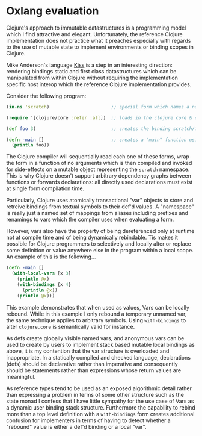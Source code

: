 # Oxlang evaluation

Clojure's approach to immutable datastructures is a programming model
which I find attractive and elegant. Unfortunately, the reference
Clojure implementation does not practice what it preaches especially
with regards to the use of mutable state to implement environments or
binding scopes in Clojure.

Mike Anderson's language [Kiss](https://github.com/mikera/kiss) is a
step in an interesting direction: rendering bindings static and first
class datastructures which can be manipulated from within Clojure
without requiring the implementation specific host interop which the
reference Clojure implementation provides.

Consider the following program:

```Clojure
(in-ns 'scratch)                       ;; special form which names a new empty environment

(require '[clojure/core :refer :all])  ;; loads in the clojure core & creates aliases

(def foo 3)                            ;; creates the binding scratch/foo, alias foo

(defn -main []                         ;; creates a "main" function using foo
  (println foo))
```

The Clojure compiler will sequentially read each one of these forms,
wrap the form in a function of no arguments which is then compiled and
invoked for side-effects on a mutable object representing the
`scratch` namespace. This is why Clojure doesn't support arbitrary
dependency graphs between functions or forwards declarations: all
directly used declarations must exist at single form compilation time.

Particularly, Clojure uses atomically transactional "var" objects to
store and retreive bindings from textual symbols to their def'd
values. A "namespace" is really just a named set of mappings from
aliases including prefixes and renamings to vars which the compiler
uses when evaluating a form.

However, vars also have the property of being dereferenced only at
runtime not at compile time and of being dynamically rebindable. Tis
makes it possible for Clojure programmers to selectively and locally
alter or replace some definition or value anywhere else in the program
within a local scope. An example of this is the following...

```Clojure
(defn -main []
  (with-local-vars [x 3]
    (println @x)
	(with-bindings {x 4}
	  (println @x))
    (println @x)))
```

This example demonstrates that when used as values, Vars can be
locally rebound. While in this example I only rebound a temporary
unnamed var, the same technique applies to arbitrary symbols. Using
`with-bindings` to alter `clojure.core` is semantically valid for
instance.

As defs create globally visible named vars, and anonymous vars can be
used to create by users to implement stack based mutable local
bindings as above, it is my contention that the var structure is
overloaded and inappropriate. In a statically compiled and checked
language, declarations (defs) should be declarative rather than
imperative and consequently should be statements rather than
expressions whose return values are meaningful.

As reference types tend to be used as an exposed algorithmic detail
rather than expressing a problem in terms of some other structure such
as the state monad I confess that I have little sympathy for the use
case of Vars as a dynamic user binding stack structure. Furthermore
the capability to rebind more than a top level definition with a
`with-bindings` form creates additional confusion for implementers in
terms of having to detect whether a "rebound" value is either a def'd
binding or a local "var".
